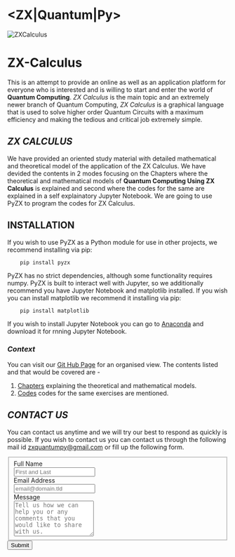 # <ZX|Quantum|Py>

![ZXCalculus](https://qworld.net/wp-content/uploads/2021/04/top_QIntern2021.jpg)

# ZX-Calculus
This is an attempt to provide an online as well as an application platform for everyone who is interested and is willing to start and enter the world of **Quantum Computing**. *ZX Calculus* is the main topic and an extremely newer branch of Quantum Computing, *ZX Calculus* is a graphical language that is used to solve higher order Quantum Circuits with a maximum efficiency and making the tedious and critical job extremely simple. 

## *ZX CALCULUS*
We have provided an oriented study material with detailed mathematical and theoretical model of the application of the ZX Calculus. We have devided the contents in 2 modes focusing on the Chapters where the theoretical and mathematical models of **Quantum Computing Using ZX Calculus** is explained and second where the codes for the same are explained in a self explainatory Jupyter Notebook. We are going to use PyZX to program the codes for ZX Calculus. 

## INSTALLATION 
If you wish to use PyZX as a Python module for use in other projects, we recommend installing via pip:
```
    pip install pyzx
```

PyZX has no strict dependencies, although some functionality requires numpy. PyZX is built to interact well with Jupyter, so we additionally recommend you have Jupyter Notebook and matplotlib installed.
If you wish you can install matplotlib we recommend it installing via pip:
```
    pip install matplotlib
```
If you wish to install Jupyter Notebook you can go to [Anaconda](https://www.anaconda.com/products/individual) and download it for rnning Jupyter Notebook.

### *Context*
You can visit our [Git Hub Page](https://github.com/ZXQuantum/-ZX-Quantum-Py-) for an organised view.
The contents listed and that would be covered are -
1. [Chapters](https://github.com/ZXQuantum/-ZX-Quantum-Py-/tree/main/Chapters) explaining the theoretical and mathematical models.
2. [Codes](https://github.com/ZXQuantum/-ZX-Quantum-Py-/tree/main/Codes) codes for the same exercises are mentioned. 

## *CONTACT US*
You can contact us anytime and we will try our best to respond as quickly is possible. If you wish to contact us you can contact us through the following mail id zxquantumpy@gmail.com or fill up the following form. 

<form id="fs-frm" name="simple-contact-form" accept-charset="utf-8" action="https://formspree.io/f/xayapkqa" method="post">
  <fieldset id="fs-frm-inputs">
    <label for="full-name">Full Name</label><br>
    <input type="text" name="name" id="full-name" placeholder="First and Last" required=""><br>
    <label for="email-address">Email Address</label><br>
    <input type="email" name="_replyto" id="email-address" placeholder="email@domain.tld" required=""><br>
    <label for="message">Message</label><br>
    <textarea rows="5" name="message" id="message" placeholder="Tell us how we can help you or any comments that you would like to share with us." required=""></textarea><br>
    <input type="hidden" name="_subject" id="email-subject" value="Contact Form Submission">
  </fieldset>
  <input type="submit" value="Submit">
</form>
